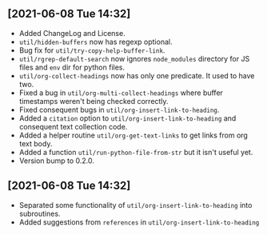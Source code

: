 ## [2021-06-08 Tue 14:32]
- Added ChangeLog and License.
- `util/hidden-buffers` now has regexp optional.
- Bug fix for `util/try-copy-help-buffer-link`.
- `util/rgrep-default-search` now ignores `node_modules` directory for JS files
  and `env` dir for python files.
- `util/org-collect-headings` now has only one predicate. It used to have two.
- Fixed a bug in `util/org-multi-collect-headings` where buffer timestamps weren't
  being checked correctly.
- Fixed consequent bugs in `util/org-insert-link-to-heading`.
- Added a `citation` option to `util/org-insert-link-to-heading` and consequent
  text collection code.
- Added a helper routine `util/org-get-text-links` to get links from org text body.
- Added a function `util/run-python-file-from-str` but it isn't useful yet.
- Version bump to 0.2.0.

## [2021-06-08 Tue 14:32]
- Separated some functionality of `util/org-insert-link-to-heading` into
  subroutines.
- Added suggestions from `references` in `util/org-insert-link-to-heading`

